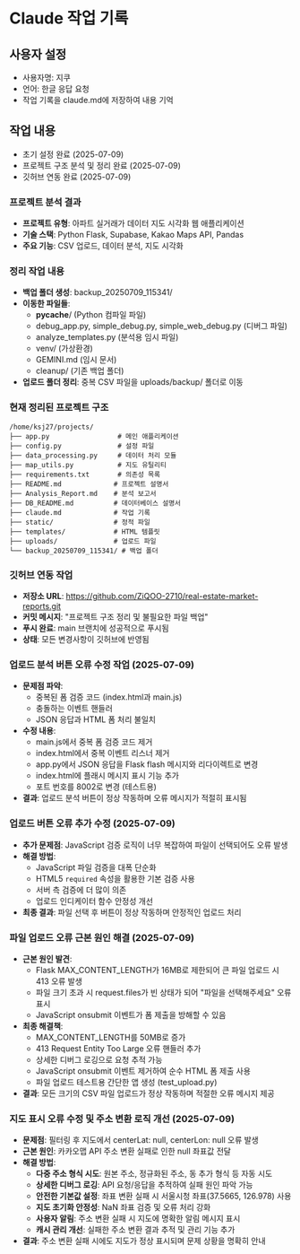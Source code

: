 # Claude 작업 기록

## 사용자 설정
- 사용자명: 지쿠
- 언어: 한글 응답 요청
- 작업 기록을 claude.md에 저장하여 내용 기억

## 작업 내용
- 초기 설정 완료 (2025-07-09)
- 프로젝트 구조 분석 및 정리 완료 (2025-07-09)
- 깃허브 연동 완료 (2025-07-09)

### 프로젝트 분석 결과
- **프로젝트 유형**: 아파트 실거래가 데이터 지도 시각화 웹 애플리케이션
- **기술 스택**: Python Flask, Supabase, Kakao Maps API, Pandas
- **주요 기능**: CSV 업로드, 데이터 분석, 지도 시각화

### 정리 작업 내용
- **백업 폴더 생성**: backup_20250709_115341/
- **이동한 파일들**:
  - __pycache__/ (Python 컴파일 파일)
  - debug_app.py, simple_debug.py, simple_web_debug.py (디버그 파일)
  - analyze_templates.py (분석용 임시 파일)
  - venv/ (가상환경)
  - GEMINI.md (임시 문서)
  - cleanup/ (기존 백업 폴더)
- **업로드 폴더 정리**: 중복 CSV 파일을 uploads/backup/ 폴더로 이동

### 현재 정리된 프로젝트 구조
```
/home/ksj27/projects/
├── app.py                 # 메인 애플리케이션
├── config.py              # 설정 파일
├── data_processing.py     # 데이터 처리 모듈
├── map_utils.py           # 지도 유틸리티
├── requirements.txt       # 의존성 목록
├── README.md             # 프로젝트 설명서
├── Analysis_Report.md    # 분석 보고서
├── DB_README.md          # 데이터베이스 설명서
├── claude.md             # 작업 기록
├── static/               # 정적 파일
├── templates/            # HTML 템플릿
├── uploads/              # 업로드 파일
└── backup_20250709_115341/ # 백업 폴더
```

### 깃허브 연동 작업
- **저장소 URL**: https://github.com/ZiQOO-2710/real-estate-market-reports.git
- **커밋 메시지**: "프로젝트 구조 정리 및 불필요한 파일 백업"
- **푸시 완료**: main 브랜치에 성공적으로 푸시됨
- **상태**: 모든 변경사항이 깃허브에 반영됨

### 업로드 분석 버튼 오류 수정 작업 (2025-07-09)
- **문제점 파악**: 
  - 중복된 폼 검증 코드 (index.html과 main.js)
  - 충돌하는 이벤트 핸들러
  - JSON 응답과 HTML 폼 처리 불일치
- **수정 내용**:
  - main.js에서 중복 폼 검증 코드 제거
  - index.html에서 중복 이벤트 리스너 제거
  - app.py에서 JSON 응답을 Flask flash 메시지와 리다이렉트로 변경
  - index.html에 플래시 메시지 표시 기능 추가
  - 포트 번호를 8002로 변경 (테스트용)
- **결과**: 업로드 분석 버튼이 정상 작동하며 오류 메시지가 적절히 표시됨

### 업로드 버튼 오류 추가 수정 (2025-07-09)
- **추가 문제점**: JavaScript 검증 로직이 너무 복잡하여 파일이 선택되어도 오류 발생
- **해결 방법**:
  - JavaScript 파일 검증을 대폭 단순화
  - HTML5 `required` 속성을 활용한 기본 검증 사용
  - 서버 측 검증에 더 많이 의존
  - 업로드 인디케이터 함수 안정성 개선
- **최종 결과**: 파일 선택 후 버튼이 정상 작동하며 안정적인 업로드 처리

### 파일 업로드 오류 근본 원인 해결 (2025-07-09)
- **근본 원인 발견**:
  - Flask MAX_CONTENT_LENGTH가 16MB로 제한되어 큰 파일 업로드 시 413 오류 발생
  - 파일 크기 초과 시 request.files가 빈 상태가 되어 "파일을 선택해주세요" 오류 표시
  - JavaScript onsubmit 이벤트가 폼 제출을 방해할 수 있음
- **최종 해결책**:
  - MAX_CONTENT_LENGTH를 50MB로 증가
  - 413 Request Entity Too Large 오류 핸들러 추가
  - 상세한 디버그 로깅으로 요청 추적 가능
  - JavaScript onsubmit 이벤트 제거하여 순수 HTML 폼 제출 사용
  - 파일 업로드 테스트용 간단한 앱 생성 (test_upload.py)
- **결과**: 모든 크기의 CSV 파일 업로드가 정상 작동하며 적절한 오류 메시지 제공

### 지도 표시 오류 수정 및 주소 변환 로직 개선 (2025-07-09)
- **문제점**: 필터링 후 지도에서 centerLat: null, centerLon: null 오류 발생
- **근본 원인**: 카카오맵 API 주소 변환 실패로 인한 null 좌표값 전달
- **해결 방법**:
  - **다중 주소 형식 시도**: 원본 주소, 정규화된 주소, 동 추가 형식 등 자동 시도
  - **상세한 디버그 로깅**: API 요청/응답을 추적하여 실패 원인 파악 가능
  - **안전한 기본값 설정**: 좌표 변환 실패 시 서울시청 좌표(37.5665, 126.978) 사용
  - **지도 초기화 안정성**: NaN 좌표 검증 및 오류 처리 강화
  - **사용자 알림**: 주소 변환 실패 시 지도에 명확한 알림 메시지 표시
  - **캐시 관리 개선**: 실패한 주소 변환 결과 추적 및 관리 기능 추가
- **결과**: 주소 변환 실패 시에도 지도가 정상 표시되며 문제 상황을 명확히 안내